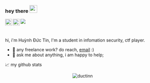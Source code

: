### hey there <img src="https://media.giphy.com/media/hvRJCLFzcasrR4ia7z/giphy.gif" width="25px">
<a href="https://twitter.com/huynhductin772">
  <img align="left" alt="ductinn | Twitter" width="22px" src="https://raw.githubusercontent.com/peterthehan/peterthehan/master/assets/twitter.svg" />
</a>
<a href="https://www.linkedin.com/in/ductinn/">
  <img align="left" alt="ductinn's LinkedIN" width="22px" src="https://raw.githubusercontent.com/peterthehan/peterthehan/master/assets/linkedin.svg" />
</a>

![](https://visitor-badge.glitch.me/badge?page_id=ductinn.ductinn)

<br />

hi, i'm Huỳnh Đức Tin, I'm a student in infomation security, ctf player.

- 💼 any freelance work? do reach, [email](mailto:hdtin51@gmail.com) :)
- 💬 ask me about anything, i am happy to help;

📈 my github stats

<p align="center"> <img src="https://github-readme-stats.vercel.app/api?username=ductinn&show_icons=true&theme=gotham" alt="ductinn" />




